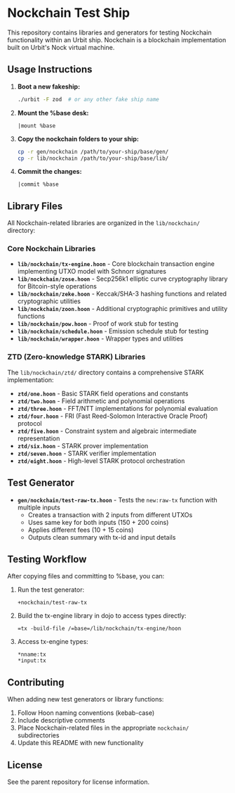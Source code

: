 # Nockchain Test Ship

This repository contains libraries and generators for testing Nockchain functionality within an Urbit ship. Nockchain is a blockchain implementation built on Urbit's Nock virtual machine.

## Usage Instructions

1. **Boot a new fakeship:**
   ```bash
   ./urbit -F zod  # or any other fake ship name
   ```

2. **Mount the %base desk:**
   ```dojo
   |mount %base
   ```

3. **Copy the nockchain folders to your ship:**
   ```bash
   cp -r gen/nockchain /path/to/your-ship/base/gen/
   cp -r lib/nockchain /path/to/your-ship/base/lib/
   ```

4. **Commit the changes:**
   ```dojo
   |commit %base
   ```

## Library Files

All Nockchain-related libraries are organized in the `lib/nockchain/` directory:

### Core Nockchain Libraries

- **`lib/nockchain/tx-engine.hoon`** - Core blockchain transaction engine implementing UTXO model with Schnorr signatures
- **`lib/nockchain/zose.hoon`** - Secp256k1 elliptic curve cryptography library for Bitcoin-style operations
- **`lib/nockchain/zeke.hoon`** - Keccak/SHA-3 hashing functions and related cryptographic utilities
- **`lib/nockchain/zoon.hoon`** - Additional cryptographic primitives and utility functions
- **`lib/nockchain/pow.hoon`** - Proof of work stub for testing
- **`lib/nockchain/schedule.hoon`** - Emission schedule stub for testing
- **`lib/nockchain/wrapper.hoon`** - Wrapper types and utilities

### ZTD (Zero-knowledge STARK) Libraries

The `lib/nockchain/ztd/` directory contains a comprehensive STARK implementation:
- **`ztd/one.hoon`** - Basic STARK field operations and constants
- **`ztd/two.hoon`** - Field arithmetic and polynomial operations
- **`ztd/three.hoon`** - FFT/NTT implementations for polynomial evaluation
- **`ztd/four.hoon`** - FRI (Fast Reed-Solomon Interactive Oracle Proof) protocol
- **`ztd/five.hoon`** - Constraint system and algebraic intermediate representation
- **`ztd/six.hoon`** - STARK prover implementation
- **`ztd/seven.hoon`** - STARK verifier implementation
- **`ztd/eight.hoon`** - High-level STARK protocol orchestration

## Test Generator

- **`gen/nockchain/test-raw-tx.hoon`** - Tests the `new:raw-tx` function with multiple inputs
  - Creates a transaction with 2 inputs from different UTXOs
  - Uses same key for both inputs (150 + 200 coins)
  - Applies different fees (10 + 15 coins)
  - Outputs clean summary with tx-id and input details

## Testing Workflow

After copying files and committing to %base, you can:

1. Run the test generator:
   ```dojo
   +nockchain/test-raw-tx
   ```

2. Build the tx-engine library in dojo to access types directly:
   ```dojo
   =tx -build-file /=base=/lib/nockchain/tx-engine/hoon
   ```

3. Access tx-engine types:
   ```dojo
   *nname:tx
   *input:tx
   ```

## Contributing

When adding new test generators or library functions:
1. Follow Hoon naming conventions (kebab-case)
2. Include descriptive comments
3. Place Nockchain-related files in the appropriate `nockchain/` subdirectories
4. Update this README with new functionality

## License

See the parent repository for license information.